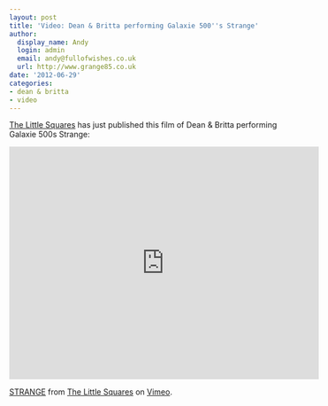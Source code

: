 ```yaml
---
layout: post
title: 'Video: Dean & Britta performing Galaxie 500''s Strange'
author:
  display_name: Andy
  login: admin
  email: andy@fullofwishes.co.uk
  url: http://www.grange85.co.uk
date: '2012-06-29'
categories:
- dean & britta
- video
---
```

<p><a href="http://www.thelittlesquares.com/">The Little Squares</a> has just published this film of Dean & Britta performing Galaxie 500s Strange:</p>
<p><iframe class="aligncenter" src="https://player.vimeo.com/video/44775165" width="560" height="420" frameborder="0" webkitAllowFullScreen mozallowfullscreen allowFullScreen></iframe>
<p><a href="http://vimeo.com/44775165">STRANGE</a> from <a href="http://vimeo.com/user4458305">The Little Squares</a> on <a href="http://vimeo.com">Vimeo</a>.</p>
